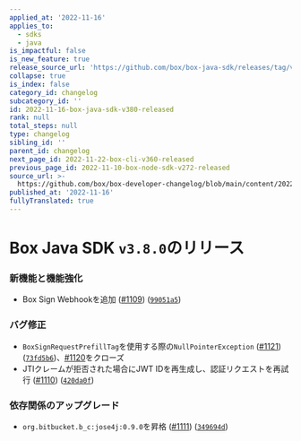 ```yaml
---
applied_at: '2022-11-16'
applies_to:
  - sdks
  - java
is_impactful: false
is_new_feature: true
release_source_url: 'https://github.com/box/box-java-sdk/releases/tag/v3.8.0'
collapse: true
is_index: false
category_id: changelog
subcategory_id: ''
id: 2022-11-16-box-java-sdk-v380-released
rank: null
total_steps: null
type: changelog
sibling_id: ''
parent_id: changelog
next_page_id: 2022-11-22-box-cli-v360-released
previous_page_id: 2022-11-10-box-node-sdk-v272-released
source_url: >-
  https://github.com/box/box-developer-changelog/blob/main/content/2022/11-16-box-java-sdk-v380-released.md
published_at: '2022-11-16'
fullyTranslated: true
---
```

# Box Java SDK `v3.8.0`のリリース

### 新機能と機能強化

* Box Sign Webhookを追加 ([#1109][1]) ([`99051a5`][2])

### バグ修正

* `BoxSignRequestPrefillTag`を使用する際の`NullPointerException`  ([#1121][3]) ([`73fd5b6`][4])、[#1120][5]をクローズ
* JTIクレームが拒否された場合にJWT IDを再生成し、認証リクエストを再試行 ([#1110][6]) ([`420da0f`][7])

### 依存関係のアップグレード

* `org.bitbucket.b_c:jose4j:0.9.0`を昇格 ([#1111][8]) ([`349694d`][9])

[1]: https://github.com/box/box-java-sdk/issues/1109

[2]: https://github.com/box/box-java-sdk/commit/99051a575f120a8c0939359c1f4875b16b98b7f0

[3]: https://github.com/box/box-java-sdk/issues/1121

[4]: https://github.com/box/box-java-sdk/commit/73fd5b6e6e40f7e79b385edf46b8eee5ff612ace

[5]: https://github.com/box/box-java-sdk/issues/1120

[6]: https://github.com/box/box-java-sdk/issues/1110

[7]: https://github.com/box/box-java-sdk/commit/420da0f2c80bfe8cfbaba4fa8dec4826c4cb6337

[8]: https://github.com/box/box-java-sdk/issues/1111

[9]: https://github.com/box/box-java-sdk/commit/349694ddcfeb701a9ecdfd5ae555d49bea4d1030
